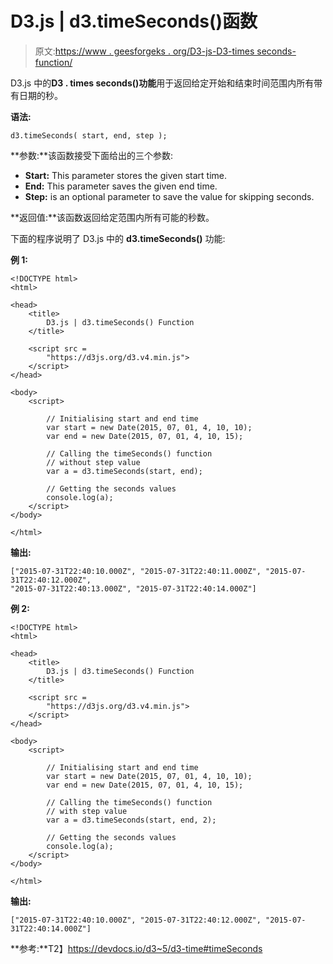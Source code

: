 # D3.js | d3.timeSeconds()函数

> 原文:[https://www . geesforgeks . org/D3-js-D3-times seconds-function/](https://www.geeksforgeeks.org/d3-js-d3-timeseconds-function/)

D3.js 中的**D3 . times seconds()功能**用于返回给定开始和结束时间范围内所有带有日期的秒。

**语法:**

```
d3.timeSeconds( start, end, step );
```

**参数:**该函数接受下面给出的三个参数:

*   **Start:** This parameter stores the given start time.
*   **End:** This parameter saves the given end time.
*   **Step:** is an optional parameter to save the value for skipping seconds.

**返回值:**该函数返回给定范围内所有可能的秒数。

下面的程序说明了 D3.js 中的 **d3.timeSeconds()** 功能:

**例 1:**

```
<!DOCTYPE html>
<html>

<head>
    <title>
        D3.js | d3.timeSeconds() Function
    </title>

    <script src = 
        "https://d3js.org/d3.v4.min.js">
    </script>
</head>

<body>
    <script>

        // Initialising start and end time
        var start = new Date(2015, 07, 01, 4, 10, 10);
        var end = new Date(2015, 07, 01, 4, 10, 15);

        // Calling the timeSeconds() function
        // without step value
        var a = d3.timeSeconds(start, end);

        // Getting the seconds values
        console.log(a);
    </script>
</body>

</html>
```

**输出:**

```
["2015-07-31T22:40:10.000Z", "2015-07-31T22:40:11.000Z", "2015-07-31T22:40:12.000Z", 
"2015-07-31T22:40:13.000Z", "2015-07-31T22:40:14.000Z"]

```

**例 2:**

```
<!DOCTYPE html>
<html>

<head>
    <title>
        D3.js | d3.timeSeconds() Function
    </title>

    <script src = 
        "https://d3js.org/d3.v4.min.js">
    </script>
</head>

<body>
    <script>

        // Initialising start and end time
        var start = new Date(2015, 07, 01, 4, 10, 10);
        var end = new Date(2015, 07, 01, 4, 10, 15);

        // Calling the timeSeconds() function
        // with step value
        var a = d3.timeSeconds(start, end, 2);

        // Getting the seconds values
        console.log(a);
    </script>
</body>

</html>
```

**输出:**

```
["2015-07-31T22:40:10.000Z", "2015-07-31T22:40:12.000Z", "2015-07-31T22:40:14.000Z"]

```

**参考:**T2】https://devdocs.io/d3~5/d3-time#timeSeconds